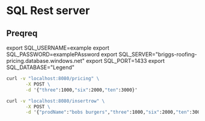 # SQL Rest server


## Preqreq
export SQL_USERNAME=example 
export SQL_PASSWORD=examplePAssword
export SQL_SERVER="briggs-roofing-pricing.database.windows.net"
export SQL_PORT=1433
export SQL_DATABASE="Legend"

```cmd
curl -v "localhost:8080/pricing" \
       -X POST \
       -d '{"three":1000,"six":2000,"ten":3000}'
```




```cmd
curl -v "localhost:8080/insertrow" \
       -X POST \
       -d '{"prodName":"bobs burgers","three":1000,"six":2000,"ten":3000}'
```
